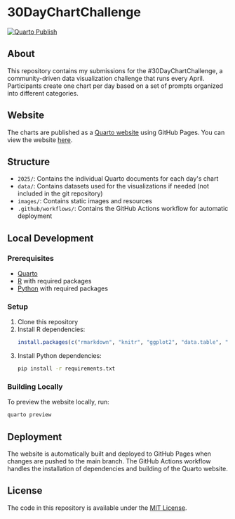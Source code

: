 # 30DayChartChallenge

[![Quarto Publish](https://github.com/gnoblet/30DayChartChallenge/actions/workflows/quarto-publish.yml/badge.svg)](https://github.com/gnoblet/30DayChartChallenge/actions/workflows/quarto-publish.yml)

## About
This repository contains my submissions for the #30DayChartChallenge, a community-driven data visualization challenge that runs every April. Participants create one chart per day based on a set of prompts organized into different categories.

## Website
The charts are published as a [Quarto website](https://quarto.org/) using GitHub Pages. You can view the website [here](#).

## Structure
- `2025/`: Contains the individual Quarto documents for each day's chart
- `data/`: Contains datasets used for the visualizations if needed (not included in the git repository)
- `images/`: Contains static images and resources
- `.github/workflows/`: Contains the GitHub Actions workflow for automatic deployment

## Local Development

### Prerequisites
- [Quarto](https://quarto.org/docs/get-started/)
- [R](https://www.r-project.org/) with required packages
- [Python](https://www.python.org/) with required packages

### Setup
1. Clone this repository
2. Install R dependencies:
   ```r
   install.packages(c("rmarkdown", "knitr", "ggplot2", "data.table", "sf", "patchwork", "ggtext", "waffle", "forcats"))
   ```
3. Install Python dependencies:
   ```bash
   pip install -r requirements.txt
   ```

### Building Locally
To preview the website locally, run:
```bash
quarto preview
```

## Deployment
The website is automatically built and deployed to GitHub Pages when changes are pushed to the main branch. The GitHub Actions workflow handles the installation of dependencies and building of the Quarto website.

## License
The code in this repository is available under the [MIT License](LICENSE).

